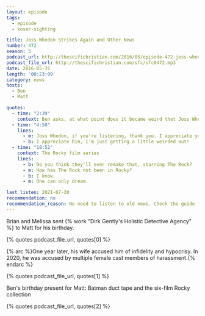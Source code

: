 ```yaml
---
layout: episode
tags:
  - episode
  - koser-sighting

title: Joss Whedon Strikes Again and Other News
number: 472
season: 5
podcast_url: http://thescifichristian.com/2016/05/episode-472-joss-whedon-strikes-again-and-other-news/
podcast_file_url: http://thescifichristian.com/sfc/sfc0472.mp3
date: 2016-05-31
length: '00:23:09'
category: news
hosts:
  - Ben
  - Matt

quotes:
  - time: "2:39"
    context: Ben asks, at what point does it became weird that Joss Whedon keeps writing stories about teen girls
  - time: "4:50"
    lines:
      - m: Joss Whedon, if you're listening, thank you. I appreciate you, even if my co-worker doesn't.
      - b: I appreciate him, I'm just getting a little weirded out!
  - time: "18:52"
    context: The Rocky film series
    lines:
      - b: Do you think they'll ever remake that, starring The Rock?
      - m: How has The Rock not been in Rocky?
      - b: I know.
      - m: One can only dream.

last_listen: 2021-07-20
recommendation: no
recommendation_reason: No need to listen to old news. Check the guide for what's interesting in hindsight.
---
```


Brian and Melissa sent {% work "Dirk Gently's Holistic Detective Agency" %} to Matt for his birthday.

{% quotes podcast_file_url, quotes[0] %}

{% arc %}One year later, his wife accused him of infidelity and hypocrisy. In 2020, he was accused by multiple female cast members of harassment.{% endarc %}

{% quotes podcast_file_url, quotes[1] %}

Ben's birthday present for Matt: Batman duct tape and the six-film Rocky collection

{% quotes podcast_file_url, quotes[2] %}